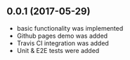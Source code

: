 <a name="0.0.1"></a>
## 0.0.1 (2017-05-29)
* basic functionality was implemented
* Github pages demo was added
* Travis CI integration was added
* Unit & E2E tests were added
